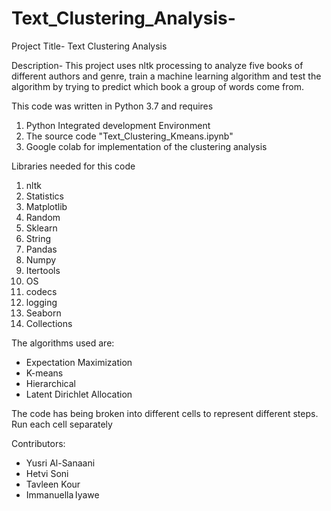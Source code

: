 # Text_Clustering_Analysis-

Project Title- Text Clustering Analysis 

Description- This project uses nltk processing to analyze five books of
different authors and genre, train a machine learning algorithm and test the
algorithm by trying to predict which book a group of words come from.

This code was written in Python 3.7 and requires
1. Python Integrated development Environment
2. The source code "Text_Clustering_Kmeans.ipynb"
3. Google colab for implementation of the clustering analysis

Libraries needed for this code
1.  nltk
2.  Statistics
3.  Matplotlib
4.  Random
5.  Sklearn
6.  String
7.  Pandas
8.  Numpy
9.  Itertools
10. OS
11. codecs
12. logging
13. Seaborn
14. Collections

The algorithms used are:
* Expectation Maximization
* K-means
* Hierarchical 
* Latent Dirichlet Allocation

The code has being broken into different cells to represent different steps.
Run each cell separately

Contributors:
* Yusri Al-Sanaani
* Hetvi Soni 
* Tavleen Kour
* Immanuella Iyawe
